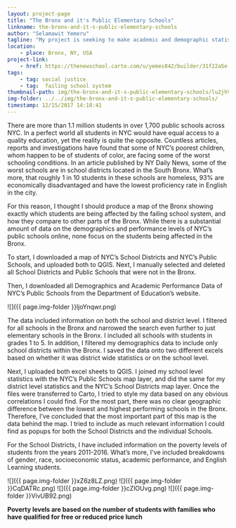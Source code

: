 ```yaml
---
layout: project-page
title: "The Bronx and it's Public Elementary Schools"
linkname: the-bronx-and-it-s-public-elementary-schools
author: "Selamawit Yemeru"
tagline: "My project is seeking to make academic and demographic statistics of elementary schools in the Bronx accessible and transparent"
location:
    - place: Bronx, NY, USA
project-link:
    - href: https://thenewschool.carto.com/u/yemes842/builder/31f22a5e-c2b2-49b7-a8d9-76c49d6b4d74/embed
tags:
    - tag: social justice
    - tag:  failing school system
thumbnail-path: img/the-bronx-and-it-s-public-elementary-schools/lu2jhVHr.png
img-folder: ../../img/the-bronx-and-it-s-public-elementary-schools/
timestamp: 12/15/2017 14:18:41
---
```

There are more than 1.1 million students in over 1,700 public schools across NYC. In a perfect world all students in NYC would have equal access to a quality education, yet the reality is quite the opposite. Countless articles, reports and investigations have found that some of NYC’s poorest children, whom happen to be of students of color, are facing some of the worst schooling conditions. In an article published by NY Daily News, some of the worst schools are in school districts located in the South Bronx. What’s more, that roughly 1 in 10 students in these schools are homeless, 93% are economically disadvantaged and have the lowest proficiency rate in English in the city.

For this reason, I thought I should produce a map of the Bronx showing exactly which students are being affected by the failing school system, and how they compare to other parts of the Bronx. While there is a substantial amount of data on the demographics and performance levels of NYC’s public schools online, none focus on the students being affected in the Bronx. 


To start, I downloaded a map of NYC’s School Districts and NYC’s Public Schools, and uploaded both to QGIS. Next, I manually selected and deleted all School Districts and Public Schools that were not in the Bronx.

Then, I downloaded all Demographics and Academic Performance Data of NYC’s Public Schools from the Department of Education’s website. 

![]({{ page.img-folder }}ljoYnqwr.png)

The data included information on both the school and district level. I filtered for all schools in the Bronx and narrowed the search even further to just elementary schools in the Bronx. I included all schools with students in grades 1 to 5.  In addition, I filtered my demographics data to include only school districts within the Bronx. I saved the data onto two different excels based on whether it was district wide statistics or on the school level.


Next, I uploaded both excel sheets to QGIS. I joined my school level statistics with the NYC’s Public Schools map layer, and did the same for my district level statistics and the NYC’s School Districts map layer. Once the files were transferred to Carto, I tried to style my data based on any obvious correlations I could find. For the most part, there was no clear geographic difference between the lowest and highest performing schools in the Bronx. Therefore, I’ve concluded that the most important part of this map is the data behind the map. I tried to include as much relevant information I could find as popups for both the School Districts and the individual Schools.

For the School Districts, I have included information on the poverty levels of students from the years 2011-2016. What’s more, I've included breakdowns of gender, race, socioeconomic status, academic performance, and English Learning students. 


![]({{ page.img-folder }}xZ6z8LZ.png)
![]({{ page.img-folder }}CqDATRc.png)
![]({{ page.img-folder }}cZlOUvg.png)
![]({{ page.img-folder }}VivUB92.png)



****Poverty levels are based on the number of students with families who have qualified for free or reduced price lunch****
